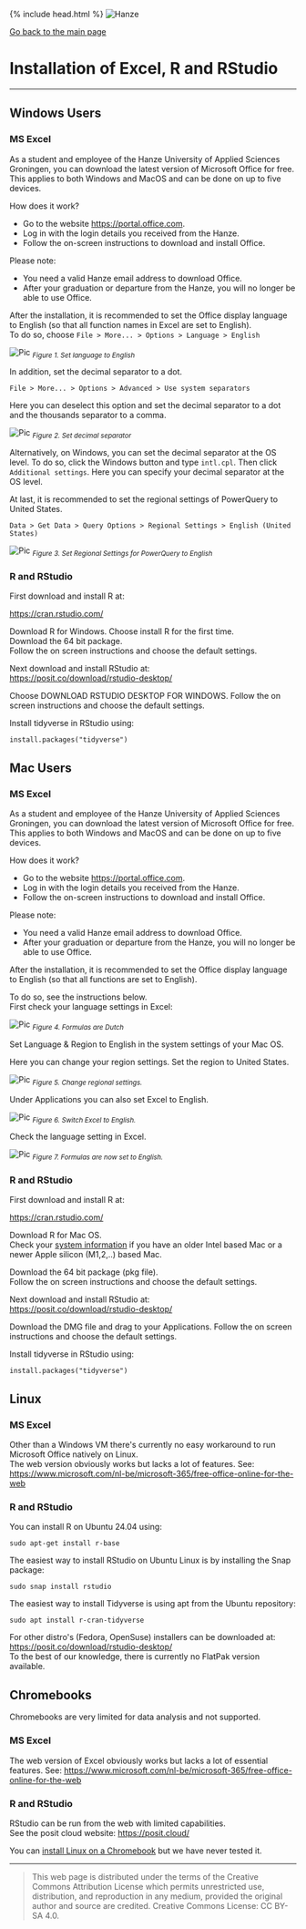 {% include head.html %}
![Hanze](../hanze/hanze.png)

[Go back to the main page](../index.md)


# Installation of Excel, R and RStudio


---

## Windows Users


### MS Excel

As a student and employee of the Hanze University of Applied Sciences Groningen, you can download the latest version of Microsoft Office for free. This applies to both Windows and MacOS and can be done on up to five devices.

How does it work?

- Go to the website https://portal.office.com.  
- Log in with the login details you received from the Hanze.
- Follow the on-screen instructions to download and install Office.

Please note:  
- You need a valid Hanze email address to download Office.
- After your graduation or departure from the Hanze, you will no longer be able to use Office.

After the installation, it is recommended to set the Office display language to English (so that all function names in Excel are set to English).   
To do so, choose `File > More... > Options > Language > English`

![Pic](./pics/fig01.png)
*<sub>Figure 1. Set language to English</sub>*

In addition, set the decimal separator to a dot.  

`File > More... > Options > Advanced > Use system separators`

Here you can deselect this option and set the decimal separator to a dot and the thousands separator to a comma. 

![Pic](./pics/fig02.png)
*<sub>Figure 2. Set decimal separator</sub>*

Alternatively, on Windows, you can set the decimal separator at the OS level. To do so, click the Windows button and type `intl.cpl`. Then click `Additional settings`. Here you can specify your decimal separator at the OS level.

At last, it is recommended to set the regional settings of PowerQuery to United States.

`Data > Get Data > Query Options > Regional Settings > English (United States)`

![Pic](./pics/fig03.png)
*<sub>Figure 3. Set Regional Settings for PowerQuery to English</sub>*

### R and RStudio

First download and install R at:  

https://cran.rstudio.com/

Download R for Windows. Choose install R for the first time.  
Download the 64 bit package.  
Follow the on screen instructions and choose the default settings.

Next download and install RStudio at:  
https://posit.co/download/rstudio-desktop/

Choose DOWNLOAD RSTUDIO DESKTOP FOR WINDOWS.
Follow the on screen instructions and choose the default settings.

Install tidyverse in RStudio using:

```
install.packages("tidyverse")
```


## Mac Users


### MS Excel

As a student and employee of the Hanze University of Applied Sciences Groningen, you can download the latest version of Microsoft Office for free. This applies to both Windows and MacOS and can be done on up to five devices.

How does it work?

- Go to the website https://portal.office.com.  
- Log in with the login details you received from the Hanze.
- Follow the on-screen instructions to download and install Office.

Please note:  
- You need a valid Hanze email address to download Office.
- After your graduation or departure from the Hanze, you will no longer be able to use Office.

After the installation, it is recommended to set the Office display language to English (so that all functions are set to English).   

To do so, see the instructions below.  
First check your language settings in Excel:  


![Pic](./pics/fig04.png)
*<sub>Figure 4. Formulas are Dutch</sub>*

Set Language & Region to English in the system settings of your Mac OS.  

Here you can change your region settings. Set the region to United States.

![Pic](./pics/fig05.png)
*<sub>Figure 5. Change regional settings.</sub>*

Under Applications you can also set Excel to English.


![Pic](./pics/fig06.png)
*<sub>Figure 6. Switch Excel to English.</sub>*

Check the language setting in Excel.

![Pic](./pics/fig07.png)
*<sub>Figure 7. Formulas are now set to English.</sub>*

### R and RStudio

First download and install R at:  

https://cran.rstudio.com/

Download R for Mac OS.  
Check your [system information](https://support.apple.com/en-ie/guide/mac-help/syspr35536/mac) if you have an older Intel based Mac or a newer Apple silicon (M1,2,..) based Mac.

Download the 64 bit package (pkg file).  
Follow the on screen instructions and choose the default settings.

Next download and install RStudio at:  
https://posit.co/download/rstudio-desktop/

Download the DMG file and drag to your Applications.
Follow the on screen instructions and choose the default settings.

Install tidyverse in RStudio using:

```
install.packages("tidyverse")
```


## Linux

### MS Excel

Other than a Windows VM there's currently no easy workaround to run Microsoft Office natively on Linux.  
The web version obviously works but lacks a lot of features.
See: https://www.microsoft.com/nl-be/microsoft-365/free-office-online-for-the-web

### R and RStudio

You can install R on Ubuntu 24.04 using:

```
sudo apt-get install r-base
```

The easiest way to install RStudio on Ubuntu Linux is by installing the Snap package:

```
sudo snap install rstudio
```

The easiest way to install Tidyverse is using apt from the Ubuntu repository:

```
sudo apt install r-cran-tidyverse
```

For other distro's (Fedora, OpenSuse) installers can be downloaded at: https://posit.co/download/rstudio-desktop/  
To the best of our knowledge, there is currently no FlatPak version available.

## Chromebooks

Chromebooks are very limited for data analysis and not supported.  

### MS Excel

The web version of Excel obviously works but lacks a lot of essential features.
See: https://www.microsoft.com/nl-be/microsoft-365/free-office-online-for-the-web

### R and RStudio

RStudio can be run from the web with limited capabilities.  
See the posit cloud website: https://posit.cloud/

You can [install Linux on a Chromebook](https://support.google.com/chromebook/answer/9145439?hl=en) but we have never tested it.

---



>This web page is distributed under the terms of the Creative Commons Attribution License which permits unrestricted use, distribution, and reproduction in any medium, provided the original author and source are credited.
>Creative Commons License: CC BY-SA 4.0.

